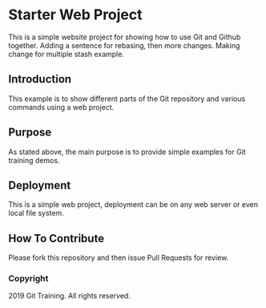 # Starter Web Project
This is a simple website project for showing how to use Git and Github together. Adding a sentence for rebasing, then more changes. Making change for multiple stash example.
## Introduction
This example is to show different parts of the Git repository and various commands using a web project.
## Purpose
As stated above, the main purpose is to provide simple examples for Git training demos.
## Deployment
This is a simple web project, deployment can be on any web server or even local file system.
## How To Contribute
Please fork this repository and then issue Pull Requests for review.
### Copyright
2019 Git Training. All rights reserved.